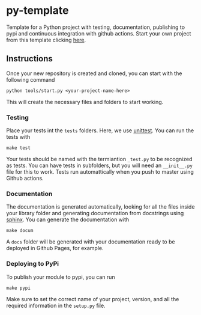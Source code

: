 # py-template

Template for a Python project with testing, documentation, publishing to pypi and continuous integration with github actions. Start your own project from this template clicking [here](https://github.com/juansensio/py-template/generate).

## Instructions

Once your new repository is created and cloned, you can start with the following command

```
python tools/start.py <your-project-name-here>
```

This will create the necessary files and folders to start working.

### Testing

Place your tests int the `tests` folders. Here, we use [unittest](https://docs.python.org/3/library/unittest.html). You can run the tests with

```
make test
```

Your tests should be named with the termiantion `_test.py` to be recognized as tests. You can have tests in subfolders, but you will need an `__init__.py` file for this to work. Tests run automattically when you push to master using Github actions.

### Documentation

The documentation is generated automatically, looking for all the files inside your library folder and generating documentation from docstrings using [sphinx](http://www.sphinx-doc.org/en/master/). You can generate the documentation with

```
make docum
```

A `docs` folder will be generated with your documentation ready to be deployed in Github Pages, for example.

### Deploying to PyPi

To publish your module to pypi, you can run

```
make pypi
```

Make sure to set the correct name of your project, version, and all the required information in the `setup.py` file.